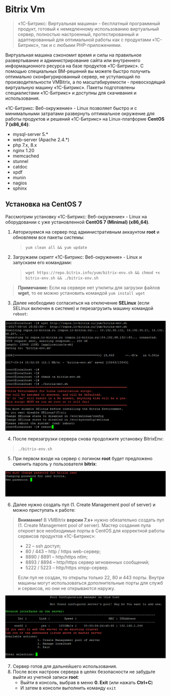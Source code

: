 # Bitrix Vm

> «1C-Битрикс: Виртуальная машина» - бесплатный программный продукт, готовый к немедленному использованию виртуальный сервер, полностью настроенный, протестированный и адаптированный для оптимальной работы как с продуктами «1С-Битрикс», так и с любыми PHP-приложениями.

Виртуальная машина сэкономит время и силы на правильное развертывание и администрирование сайта или внутреннего информационного ресурса на базе продуктов «1С-Битрикс».
С помощью специальных ВМ-решений вы можете быстро получить оптимально сконфигурированный сервер, не уступающий по производительности VMBitrix, а по масштабируемости - превосходящий виртуальную машину «1С-Битрикс». Пакеты подготовлены специалистами «1С-Битрикс» и доступны для скачивания и использования.

«1С-Битрикс: Веб-окружение» - Linux позволяет быстро и с минимальными затратами развернуть оптимальное окружение для работы продуктов и решений «1С-Битрикс» на Linux-платформе **CentOS 7 (x86_64)**:
- mysql-server 5.*
- web-server (Apache 2.4.*)
- php 7.х, 8.x
- nginx 1.20
- memcached
- stunnel
- catdoc
- xpdf
- munin
- nagios
- sphinx

## Установка на CentOS 7
Рассмотрим установку «1С-Битрикс: Веб-окружение» - Linux на оборудовании с уже установленной **CentOS 7 (Minimal) (x86_64)**.

1. Авторизуемся на сервер под административным аккаунтом **root** и обновляем все пакеты системы:
    > `yum clean all && yum update`

2. Загружаем скрипт «1С-Битрикс: Веб-окружение» - Linux и запускаем его командами:
   > `wget https://repo.bitrix.info/yum/bitrix-env.sh && chmod +x bitrix-env.sh && ./bitrix-env.sh`

> **Примечание:** Если на сервере нет утилиты для загрузки файлов **wget**, то ее можно установить командой `yum install wget`

3. Далее необходимо согласиться на отключение **SELinux** (если SELinux включен в системе) и перезагрузить машину командой `reboot`:
   
![vm_install1_sm](assets/images/vm_install1_sm.png)


4. После перезагрузки сервера снова продолжите установку BitrixEnv:

> `./bitrix-env.sh`

5. При первом входе на сервер с логином **root** будет предложено сменить пароль у пользователя **bitrix**:

![vm_install4_sm](assets/images/vm_install4_sm.png)

6. Далее нужно создать пул (1. Create Management pool of server) и можно приступать к работе:

> **Внимание!** В VMBitrix **версии 7.x+** нужно обязательно создать пул (1. Create Management pool of server). Мастер создания пула откроет все необходимые порты в CentOS для корректной работы сервисов продуктов «1С-Битрикс»:
> - 22 – ssh доступ;
> - 80 / 443 – http / https web-сервер;
> - 8890 / 8891 – http/https ntlm;
> - 8893 / 8894 – http/https сервер мгновенных сообщений;
> - 5222 / 5223 – http/https xmpp-сервер.
> 
> Если пул не создан, то открыты только 22, 80 и 443 порты.
> Внутри машины могут использоваться дополнительные порты для служб и сервисов, но они не открываются наружу.

![vm_install51_sm](assets/images/vm_install51_sm.png)

7. Cервер готов для дальнейшего использования.
8. После всех настроек сервера в целях безопасности не забудьте выйти из учетной записи **root**:
   - Выйти в консоль, выбрав в меню **0. Exit** (или нажать **Ctrl+C**)
   - И затем в консоли выполнить команду ``exit``